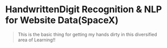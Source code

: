 # HandwrittenDigit Recognition & NLP for Website Data(SpaceX)
> This is the basic thing for getting my hands dirty in this diversified area of Learning!!
